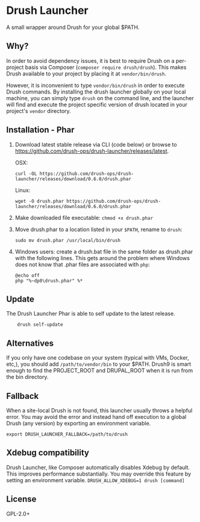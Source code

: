 # Drush Launcher

A small wrapper around Drush for your global $PATH.

## Why?

In order to avoid dependency issues, it is best to require Drush on a per-project basis via Composer (`composer require drush/drush`). This makes Drush available to your project by placing it at `vendor/bin/drush`.

However, it is inconvenient to type `vendor/bin/drush` in order to execute Drush commands.  By installing the drush launcher globally on your local machine, you can simply type `drush` on the command line, and the launcher will find and execute the project specific version of drush located in your project's `vendor` directory.

## Installation - Phar

1. Download latest stable release via CLI (code below) or browse to https://github.com/drush-ops/drush-launcher/releases/latest.

    OSX:
    ```Shell
    curl -OL https://github.com/drush-ops/drush-launcher/releases/download/0.6.0/drush.phar
    ```

    Linux:

    ```Shell
    wget -O drush.phar https://github.com/drush-ops/drush-launcher/releases/download/0.6.0/drush.phar
    ```
1. Make downloaded file executable: `chmod +x drush.phar`
1. Move drush.phar to a location listed in your `$PATH`, rename to `drush`: 

    ```Shell
    sudo mv drush.phar /usr/local/bin/drush
    ```
    
1. Windows users: create a drush.bat file in the same folder as drush.phar with the following lines. This gets around the problem where Windows does not know that .phar files are associated with `php`:
   
    ``` Bat
    @echo off
    php "%~dp0\drush.phar" %*
    ```

## Update

The Drush Launcher Phar is able to self update to the latest release.

```Shell
    drush self-update
```

## Alternatives

If you only have one codebase on your system (typical with VMs, Docker, etc,), you should add `/path/to/vendor/bin` to your $PATH. Drush9 is smart enough to find the PROJECT_ROOT and DRUPAL_ROOT when it is run from the bin directory.

## Fallback

When a site-local Drush is not found, this launcher usually throws a helpful error.
You may avoid the error and instead hand off execution to a global Drush (any version)
by exporting an environment variable.

`export DRUSH_LAUNCHER_FALLBACK=/path/to/drush`

## Xdebug compatibility

Drush Launcher, like Composer automatically disables Xdebug by default. This improves performance substantially. You may override this feature by setting an environment variable. ``DRUSH_ALLOW_XDEBUG=1 drush [command]``

## License

GPL-2.0+
